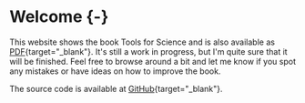 # Welcome {-}

[//]: # (This file is only included on the website.)

This website shows the book Tools for Science and is also available as [PDF](/book.pdf){target="_blank"}.
It's still a work in progress, but I'm quite sure that it will be finished. 
Feel free to browse around a bit and let me know if you spot any mistakes or have ideas on how to improve the book.

The source code is available at [GitHub](https://github.com/rikhuijzer/tools){target="_blank"}.
